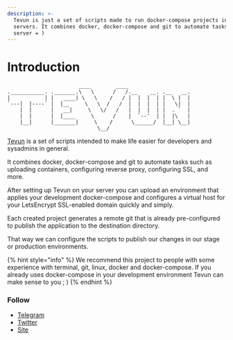 ```yaml
---
description: >-
  Tevun is just a set of scripts made to run docker-compose projects in remote
  servers. It combines docker, docker-compose and git to automate tasks in your
  server = )
---
```


# Introduction

                           ____        ____
    .___________. ._______.\   \      /   /.__    __. .__   __.
    |           | |   ____| \   \    /   / |  |  |  | |  \ |  |
    `---|  |----` |  |__     \   \  /   /  |  |  |  | |   \|  |
        |  |      |   __|     \   \/   /   |  |  |  | |  . `  |
        |  |      |  |____     \      /    |  `--'  | |  |\   |
        |__|      |_______|     \    /      \______/  |__| \__|
                                 \__/

[Tevun](https://github.com/tevun/server) is a set of scripts intended to make life easier for developers and sysadmins in general.

It combines docker, docker-compose and git to automate tasks such as uploading containers, configuring reverse proxy, configuring SSL, and more.

After setting up Tevun on your server you can upload an environment that applies your development docker-compose and configures a virtual host for your LetsEncrypt SSL-enabled domain quickly and simply.

Each created project generates a remote git that is already pre-configured to publish the application to the destination directory.

That way we can configure the scripts to publish our changes in our stage or production environments.

{% hint style="info" %}
We recommend this project to people with some experience with terminal, git, linux, docker and docker-compose. If you already uses docker-compose in your development environment Tevun can make sense to you ; \)
{% endhint %}

### Follow

- [Telegram](https://t.me/tevun)  
- [Twitter](https://twitter.com/tevunapp)  
- [Site](https://tevun.com)

